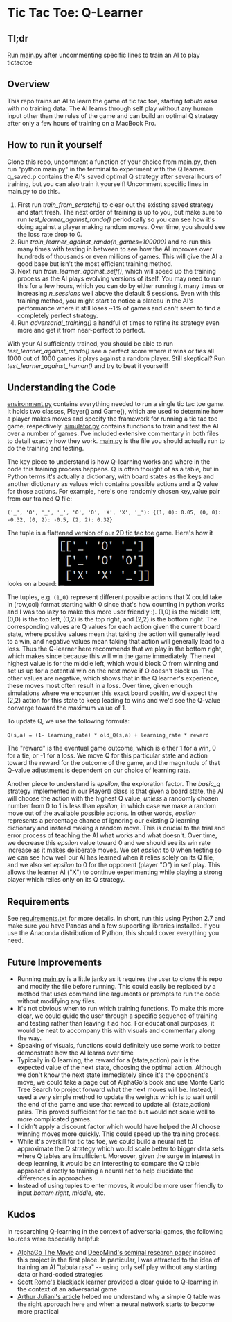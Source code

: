 # Tic Tac Toe: Q-Learner

## Tl;dr
Run [main.py](https://github.com/lucaschapin/tictactoe-q-learner/blob/master/main.py) after uncommenting specific lines to train an AI to play tictactoe

## Overview
This repo trains an AI to learn the game of tic tac toe, starting *tabula rasa* with no training data. The AI learns through self play without any human input other than the rules of the game and can build an optimal Q strategy after only a few hours of training on a MacBook Pro.

## How to run it yourself
Clone this repo, uncomment a function of your choice from main.py, then run "python main.py" in the terminal to experiment with the Q learner. q_saved.p contains the AI's saved optimal Q strategy after several hours of training, but you can also train it yourself! Uncomment specific lines in main.py to do this. 
1. First run *train_from_scratch()* to clear out the existing saved strategy and start fresh. The next order of training is up to you, but make sure to run *test_learner_against_rando()* periodically so you can see how it's doing against a player making random moves. Over time, you should see the loss rate drop to 0. 
2. Run *train_learner_against_rando(n_games=100000)* and re-run this many times with testing in between to see how the AI improves over hundreds of thousands or even millions of games. This will give the AI a good base but isn't the most efficient training method. 
3. Next run *train_learner_against_self()*, which will speed up the training process as the AI plays evolving versions of itself. You may need to run this for a few hours, which you can do by either running it many times or increasing *n_sessions* well above the default 5 sessions. Even with this training method, you might start to notice a plateau in the AI's performance where it still loses ~1% of games and can't seem to find a completely perfect strategy. 
4. Run *adversarial_training()* a handful of times to refine its strategy even more and get it from near-perfect to perfect. 

With your AI sufficiently trained, you should be able to run *test_learner_against_rando()* see a perfect score where it wins or ties all 1000 out of 1000 games it plays against a random player. Still skeptical? Run *test_learner_against_human()* and try to beat it yourself!

## Understanding the Code
[environment.py](https://github.com/lucaschapin/tictactoe-q-learner/blob/master/environment.py) contains everything needed to run a single tic tac toe game. It holds two classes, Player() and Game(), which are used to determine how a player makes moves and specify the framework for running a tic tac toe game, respectively. [simulator.py](https://github.com/lucaschapin/tictactoe-q-learner/blob/master/simulator.py) contains functions to train and test the AI over a number of games. I've included extensive commentary in both files to detail exactly how they work. [main.py](https://github.com/lucaschapin/tictactoe-q-learner/blob/master/main.py) is the file you should actually run to do the training and testing.

The key piece to understand is how Q-learning works and where in the code this training process happens. Q is often thought of as a table, but in Python terms it's actually a dictionary, with board states as the keys and another dictionary as values wich contains possible actions and a Q value for those actions. For example, here's one randomly chosen key,value pair from our trained Q file:

`('_', 'O', '_', '_', 'O', 'O', 'X', 'X', '_'): {(1, 0): 0.05, (0, 0): -0.32, (0, 2): -0.5, (2, 2): 0.32}`

The tuple is a flattened version of our 2D tic tac toe game. Here's how it looks on a board:
![](ex_board.png)

The tuples, e.g. `(1,0)` represent different possible actions that X could take in (row,col) format starting with 0 since that's how counting in python works and I was too lazy to make this more user friendly :). (1,0) is the middle left, (0,0) is the top left, (0,2) is the top right, and (2,2) is the bottom right. The corresponding values are Q values for each action given the current board state, where positive values mean that taking the action will generally lead to a win, and negative values mean taking that action will generally lead to a loss. Thus the Q-learner here recommends that we play in the bottom right, which makes since because this will win the game immediately. The next highest value is for the middle left, which would block O from winning and set us up for a potential win on the next move if O doesn't block us. The other values are negative, which shows that in the Q learner's experience, these moves most often result in a loss. Over time, given enough simulations where we encounter this exact board positin, we'd expect the (2,2) action for this state to keep leading to wins and we'd see the Q-value converge toward the maximum value of 1.

To update Q, we use the following formula:

`Q(s,a) = (1- learning_rate) * old_Q(s,a) + learning_rate * reward`

The "reward" is the eventual game outcome, which is either 1 for a win, 0 for a tie, or -1 for a loss. We move Q for this particular state and action toward the reward for the outcome of the game, and the magnitude of that Q-value adjustment is dependent on our choice of learning rate.

Another piece to understand is *epsilon*, the exploration factor. The *basic_q* strategy implemented in our Player() class is that given a board state, the AI will choose the action with the highest Q value, *unless* a randomly chosen number from 0 to 1 is less than *epsilon*, in which case we make a random move out of the available possible actions. In other words, *epsilon* represents a percentage chance of ignoring our existing Q learning dictionary and instead making a random move. This is crucial to the trial and error process of teaching the AI what works and what doesn't. Over time, we decrease this *epsilon* value toward 0 and we should see its win rate increase as it makes deliberate moves. We set *epsilon* to 0 when testing so we can see how well our AI has learned when it relies solely on its Q file, and we also set *epsilon* to 0 for the opponent (player "O") in self play. This allows the learner AI ("X") to continue experimenting while playing a strong player which relies only on its Q strategy.

## Requirements
See [requirements.txt](https://github.com/lucaschapin/tictactoe-q-learner/blob/master/requirements.txt) for more details. In short, run this using Python 2.7 and make sure you have Pandas and a few supporting libraries installed. If you use the Anaconda distribution of Python, this should cover everything you need.

## Future Improvements
* Running [main.py](https://github.com/lucaschapin/tictactoe-q-learner/blob/master/main.py) is a little janky as it requires the user to clone this repo and modify the file before running. This could easily be replaced by a method that uses command line arguments or prompts to run the code without modifying any files.
* It's not obvious when to run which training functions. To make this more clear, we could guide the user through a specific sequence of training and testing rather than leaving it ad hoc. For educational purposes, it would be neat to accompany this with visuals and commentary along the way.
* Speaking of visuals, functions could definitely use some work to better demonstrate how the AI learns over time
* Typically in Q learning, the reward for a (state,action) pair is the expected value of the next state, choosing the optimal action. Although we don't know the next state immediately since it's the opponent's move, we could take a page out of AlphaGo's book and use Monte Carlo Tree Search to project forward what the next moves will be. Instead, I used a very simple method to update the weights which is to wait until the end of the game and use that reward to update all (state,action) pairs. This proved sufficient for tic tac toe but would not scale well to more complicated games.
* I didn't apply a discount factor which would have helped the AI choose winning moves more quickly. This could speed up the training process.
* While it's overkill for tic tac toe, we could build a neural net to approximate the Q strategy which would scale better to bigger data sets where Q tables are insufficient. Moreover, given the surge in interest in deep learning, it would be an interesting to compare the Q table approach directly to training a neural net to help elucidate the differences in approaches.
* Instead of using tuples to enter moves, it would be more user friendly to input *bottom right*, *middle*, etc.

## Kudos
In researching Q-learning in the context of adversarial games, the following sources were especially helpful:
* [AlphaGo The Movie](https://www.rottentomatoes.com/m/alphago/) and [DeepMind's seminal research paper](https://www.nature.com/articles/nature24270.epdf) inspired this project in the first place. In particular, I was attracted to the idea of training an AI "tabula rasa" -- using only self play without any starting data or hard-coded strategies
* [Scott Rome's blackjack learner](http://srome.github.io/Train-A-Neural_Net-To-Play-Black-Jack-With-Q-Learning/) provided a clear guide to Q-learning in the context of an adversarial game
* [Arthur Juliani's article](https://medium.com/emergent-future/simple-reinforcement-learning-with-tensorflow-part-0-q-learning-with-tables-and-neural-networks-d195264329d0) helped me understand why a simple Q table was the right approach here and when a neural network starts to become more practical
